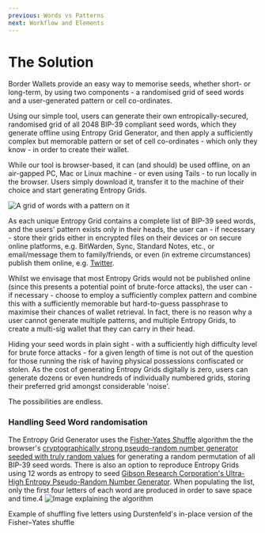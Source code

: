 ```yaml
---
previous: Words vs Patterns
next: Workflow and Elements
---
```


# The Solution

Border Wallets provide an easy way to memorise seeds, whether short- or long-term, by using two components - a randomised grid of seed words and a user-generated pattern or cell co-ordinates.

Using our simple tool, users can generate their own entropically-secured, randomised grid of all 2048 BIP-39 compliant seed words, which they generate offline using Entropy Grid Generator, and then apply a sufficiently complex but memorable pattern or set of cell co-ordinates - which only they know - in order to create their wallet.

While our tool is browser-based, it can (and should) be used offline, on an air-gapped PC, Mac or Linux machine - or even using Tails - to run locally in the browser. Users simply download it, transfer it to the machine of their choice and start generating Entropy Grids.

![A grid of words with a pattern on it](/bw_docs_entropy_grid_top_half_patterned.png)

As each unique Entropy Grid contains a complete list of BIP-39 seed words, and the users' pattern exists only in their heads, the user can - if necessary - store their grids either in encrypted files on their devices or on secure online platforms, e.g. BitWarden, Sync, Standard Notes, etc., or email/message them to family/friends, or even (in extreme circumstances) publish them online, e.g. [Twitter](https://twitter.com/).

Whilst we envisage that most Entropy Grids would not be published online (since this presents a potential point of brute-force attacks), the user can - if necessary - choose to employ a sufficiently complex pattern and combine this with a sufficiently memorable but hard-to-guess passphrase to maximise their chances of wallet retrieval. In fact, there is no reason why a user cannot generate multiple patterns, and multiple Entropy Grids, to create a multi-sig wallet that they can carry in their head.

Hiding your seed words in plain sight - with a sufficiently high difficulty level for brute force attacks - for a given length of time is not out of the question for those running the risk of having physical possessions confiscated or stolen. As the cost of generating Entropy Grids digitally is zero, users can generate dozens or even hundreds of individually numbered grids, storing their preferred grid amongst considerable 'noise'.

The possibilities are endless.

### Handling Seed Word randomisation

The Entropy Grid Generator uses the [Fisher-Yates Shuffle](https://en.wikipedia.org/wiki/Fisher%E2%80%93Yates_shuffle) algorithm the the browser's [cryptographically strong pseudo-random number generator seeded with truly random values](https://w3c.github.io/webcrypto/#crypto-interface) for generating a random permutation of all BIP-39 seed words. There is also an option to reproduce Entropy Grids using 12 words as entropy to seed [Gibson Research Corporation's Ultra-High Entropy Pseudo-Random Number Generator](https://www.grc.com/otg/uheprng.htm). When populating the list, only the first four letters of each word are produced in order to save space and time.4
![Image explaining the algorithm](/Durstenfeld_shuffle.svg)

<caption>Example of shuffling five letters using Durstenfeld's in-place version of the Fisher–Yates shuffle</caption>
​
​
